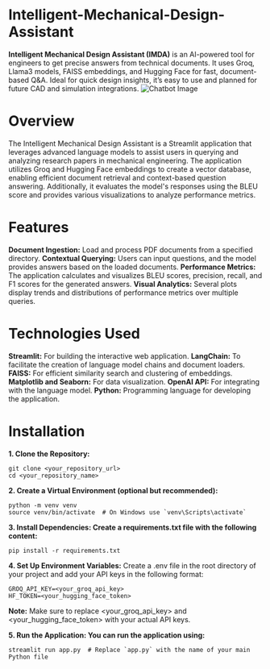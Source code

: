 # Intelligent-Mechanical-Design-Assistant
**Intelligent Mechanical Design Assistant (IMDA)** is an AI-powered tool for engineers to get precise answers from technical documents. It uses Groq, Llama3 models, FAISS embeddings, and Hugging Face for fast, document-based Q&amp;A. Ideal for quick design insights, it’s easy to use and planned for future CAD and simulation integrations.
![Chatbot Image](https://snapengage.com/wp-content/uploads/2020/11/bpos-survive-the-ai-revolution.jpg)


# Overview
The Intelligent Mechanical Design Assistant is a Streamlit application that leverages advanced language models to assist users in querying and analyzing research papers in mechanical engineering. The application utilizes Groq and Hugging Face embeddings to create a vector database, enabling efficient document retrieval and context-based question answering. Additionally, it evaluates the model's responses using the BLEU score and provides various visualizations to analyze performance metrics.

# Features
**Document Ingestion:** Load and process PDF documents from a specified directory.
**Contextual Querying:** Users can input questions, and the model provides answers based on the loaded documents.
**Performance Metrics:** The application calculates and visualizes BLEU scores, precision, recall, and F1 scores for the generated answers.
**Visual Analytics:** Several plots display trends and distributions of performance metrics over multiple queries.

# Technologies Used
**Streamlit:** For building the interactive web application.
**LangChain:** To facilitate the creation of language model chains and document loaders.
**FAISS:** For efficient similarity search and clustering of embeddings.
**Matplotlib and Seaborn:** For data visualization.
**OpenAI API:** For integrating with the language model.
**Python:** Programming language for developing the application.

# Installation
**1. Clone the Repository:**
```
git clone <your_repository_url>
cd <your_repository_name>
```

**2. Create a Virtual Environment (optional but recommended):**
```
python -m venv venv
source venv/bin/activate  # On Windows use `venv\Scripts\activate`
```

**3. Install Dependencies: Create a requirements.txt file with the following content:**
```
pip install -r requirements.txt
```

**4. Set Up Environment Variables:** Create a .env file in the root directory of your project and add your API keys in the following format:
```
GROQ_API_KEY=<your_groq_api_key>
HF_TOKEN=<your_hugging_face_token>
```
**Note:** Make sure to replace <your_groq_api_key> and <your_hugging_face_token> with your actual API keys.

**5. Run the Application: You can run the application using:**
```
streamlit run app.py  # Replace `app.py` with the name of your main Python file

```
